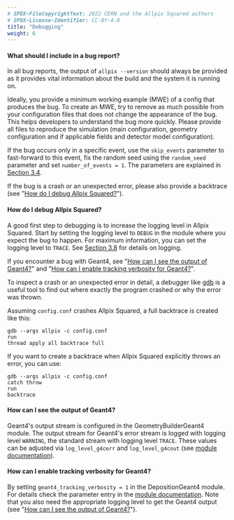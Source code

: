 ```yaml
---
# SPDX-FileCopyrightText: 2022 CERN and the Allpix Squared authors
# SPDX-License-Identifier: CC-BY-4.0
title: "Debugging"
weight: 6
---
```


#### What should I include in a bug report?

In all bug reports, the output of `allpix --version` should always be provided as it provides vital information about the
build and the system it is running on.

Ideally, you provide a minimum working example (MWE) of a config that produces the bug. To create an MWE, try to remove as
much possible from your configuration files that does not change the appearance of the bug. This helps developers to
understand the bug more quickly. Please provide all files to reproduce the simulation (main configuration,
geometry configuration and if applicable fields and detector model configuration).

If the bug occurs only in a specific event, use the `skip_events` parameter to fast-forward to this event, fix the random
seed using the `random_seed` parameter and set `number_of_events = 1`. The parameters are explained in
[Section 3.4](../03_getting_started/04_framework_parameters.md).

If the bug is a crash or an unexpected error, please also provide a backtrace (see
"[How do I debug Allpix Squared?](#how-do-i-debug-allpix-squared)").

#### How do I debug Allpix Squared?

A good first step to debugging is to increase the logging level in Allpix Squared. Start by setting the logging level to
`DEBUG` in the module where you expect the bug to happen. For maximum information, you can set the logging level to `TRACE`.
See [Section 3.8](../03_getting_started/08_logging_and_verbosity.md) for details on logging.

If you encounter a bug with Geant4, see "[How can I see the output of Geant4?](#how-can-i-see-the-output-of-geant4)" and
"[How can I enable tracking verbosity for Geant4?](#how-can-i-enable-tracking-verbosity-for-geant4)".

To inspect a crash or an unexpected error in detail, a debugger like [gdb](https://sourceware.org/gdb/) is a useful tool to
find out where exactly the program crashed or why the error was thrown.

Assuming `config.conf` crashes Allpix Squared, a full backtrace is created like this:

```shell
gdb --args allpix -c config.conf
run
thread apply all backtrace full
```

If you want to create a backtrace when Allpix Squared explicitly throws an error, you can use:

```shell
gdb --args allpix -c config.conf
catch throw
run
backtrace
```

#### How can I see the output of Geant4?

Geant4's output stream is configured in the GeometryBuilderGeant4 module. The output stream for Geant4's error stream is
logged with logging level `WARNING`, the standard stream with logging level `TRACE`. These values can be adjusted via
`log_level_g4cerr` and `log_level_g4cout` (see [module documentation](../07_modules/geometrybuildergeant4.md#parameters)).

#### How can I enable tracking verbosity for Geant4?

By setting `geant4_tracking_verbosity = 1` in the DepositionGeant4 module. For details check the parameter entry in the
[module documentation](../07_modules/depositiongeant4.md#parameters). Note that you also need the appropriate logging level
to get the Geant4 output (see "[How can I see the output of Geant4?](#how-can-i-see-the-output-of-geant4)").
